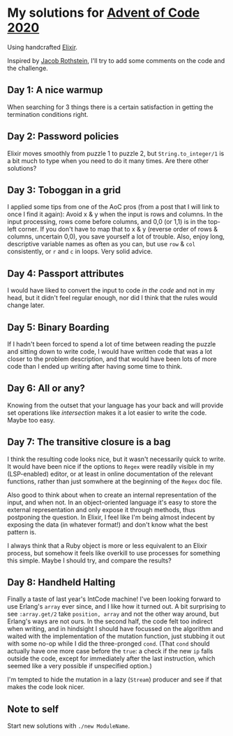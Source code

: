 # My solutions for [Advent of Code 2020](https://adventofcode.com/2020/)

Using handcrafted [Elixir](https://elixir-lang.org/).

Inspired by [Jacob Rothstein](https://github.com/jbr/advent-2020), I'll try to add some comments on the code and
the challenge.

## Day 1: A nice warmup

When searching for 3 things there is a certain satisfaction in getting the termination conditions right.

## Day 2: Password policies

Elixir moves smoothly from puzzle 1 to puzzle 2, but `String.to_integer/1` is a bit much to type when you
need to do it many times.  Are there other solutions?

## Day 3: Toboggan in a grid

I applied some tips from one of the AoC pros (from a post that I will link to once I find it again): Avoid x & y
when the input is rows and columns.  In the input processing, rows come before columns, and 0,0 (or 1,1) is in the
top-left corner.  If you don't have to map that to x & y (reverse order of rows & columns, uncertain 0,0), you save
yourself a lot of trouble.  Also, enjoy long, descriptive variable names as often as you can, but use `row` & `col`
consistently, or `r` and `c` in loops. Very solid advice.

## Day 4: Passport attributes

I would have liked to convert the input to code _in the code_ and not in my head, but it didn't feel regular
enough, nor did I think that the rules would change later.

## Day 5: Binary Boarding

If I hadn't been forced to spend a lot of time between reading the puzzle and sitting down to write code, I would
have written code that was a lot closer to the problem description, and that would have been lots of more code than
I ended up writing after having some time to think.

## Day 6: All or any?

Knowing from the outset that your language has your back and will provide set operations like _intersection_ makes
it a lot easier to write the code.  Maybe too easy.

## Day 7: The transitive closure is a bag

I think the resulting code looks nice, but it wasn't necessarily quick to write.  It would have been nice if the
options to `Regex` were readily visible in my (LSP-enabled) editor, or at least in online documentation of the 
relevant functions, rather than just somwhere at the beginning of the `Regex` doc file.

Also good to think about when to create an internal representation of the input, and when not.  In an
object-oriented language it's easy to store the external representation and only expose it through methods, thus
postponing the question.  In Elixir, I feel like I'm being almost indecent by exposing the data (in whatever
format!) and don't know what the best pattern is.

I always think that a Ruby object is more or less equivalent to an Elixir process, but somehow it feels like
overkill to use processes for something this simple.  Maybe I should try, and compare the results?

## Day 8: Handheld Halting

Finally a taste of last year's IntCode machine!  I've been looking forward to use Erlang's `array` ever since, and
I like how it turned out. A bit surprising to see `:array.get/2` take `position, array` and not the other way
around, but Erlang's ways are not ours. In the second half, the code felt too indirect when writing, and in
hindsight I should have focussed on the algorithm and waited with the implementation of the mutation function, just
stubbing it out with some no-op while I did the three-pronged `cond`.  (That `cond` should actually have one more
case before the `true`: a check if the new `ip` falls outside the code, except for immediately after the last
instruction, which seemed like a very possible if unspecified option.)

I'm tempted to hide the mutation in a lazy (`Stream`) producer and see if that makes the code look nicer.

## Note to self

Start new solutions with `./new ModuleName`.
